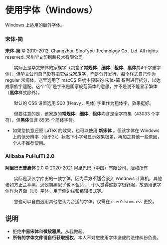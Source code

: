 # 使用字体（Windows）

Windows 上适用的额外字体。

### 宋体-简

**宋体-简**  © 2010-2012, Changzhou SinoType Technology Co., Ltd. All rights reserved. 常州华文印刷新技术有限公司

　　实际上是华文宋体的家族字（包含了**常规体**、**细体**、**粗体**、**黑体**共4个字重字体），但华文公司自己没有把它做成家族字，而是分开发行，每个样式自己作为 regular 常规体。这里选用了 macOS 系统中预装的 宋体-简 系列进行拆分，以达成家族字适配。这个“简”是字形是国家规范简体的意思，并不是说不能显示繁体（**黑体**样式除外）。

　　默认的 CSS 设置选用 900 (Heavy，黑体) 字重作为粗体字，效果挺好。

　　但要注意的是，该家族的**常规体**、**细体**、**粗体**均含是全字符集（43033 个字符），但**黑体**仅含 8535 个简体字符。

*   如果您执意还原 LaTeX 的效果，也可以使用 **新宋体** 。但该字体在 Windows 上的低分辨率（低于2k）状态下小字号显示效果极差。再加之其他一些原因，个人不推荐使用。

### Alibaba PuHuiTi 2.0

**阿里巴巴普惠体** 2.0 © 2020-2021 阿里巴巴（中国）有限公司，版权所有

　　实际是汉仪字库出的一款字体。因为苹方不适合嵌入 Windows 计算机，其他诸如方正兰亭黑、汉仪旗黑似乎也不合适……个人觉得这款字很舒服，故选用该字体作为界面（UI）字体，用于侧边栏和编辑模式等。

　　您也可以自由选用其他您认为合适的字体。仅需在  `userCustom.css`  更换。

## 说明

*   拒绝**中易宋体**和**微软雅黑**，从我做起。
*   **所有的字体文件请自行获取授权**，本人不对您使用字体造成的法律纠纷负责。